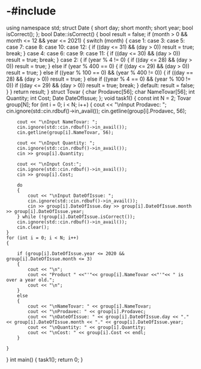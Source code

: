 # -#include <iostream>
using namespace std;
struct Date {
    short day;
    short month;
    short year;
    bool isCorrect();
};
bool Date::isCorrect()
{
    bool result = false;
    if (month > 0 && month <= 12 && year <= 2021)
    {
        switch (month)
        {
        case 1:
        case 3:
        case 5:
        case 7:
        case 8:
        case 10:
        case 12:
        {
            if ((day <= 31) && (day > 0))
                result = true;
            break;
        }
        case 4:
        case 6:
        case 9:
        case 11:
        {
            if ((day <= 30) && (day > 0))
                result = true;
            break;
        }
        case 2:
        {
            if (year % 4 != 0)
            {
                if ((day <= 28) && (day > 0))
                    result = true;
            }
            else
                if (year % 400 == 0)
                {
                    if ((day <= 29) && (day > 0))
                        result = true;
                }
                else
                    if ((year % 100 == 0) && (year % 400 != 0))
                    {
                        if ((day == 28) && (day > 0))
                            result = true;
                    }
                    else
                        if ((year % 4 == 0) && (year % 100 != 0))
                            if ((day <= 29) && (day > 0))
                                result = true;
            break;
        }
        default:
            result = false;
        }
    }
    return result;
}
struct Tovar
{
    char Prodavec[56];
    char NameTovar[56];
    int Quantity;
    int Cost;
    Date DateOfIssue;
};
void task1()
{
    const int N = 2;
    Tovar group[N];
    for (int i = 0; i < N; i++)
    {
        cout << "\nInput Prodavec: ";
        cin.ignore(std::cin.rdbuf()->in_avail());
        cin.getline(group[i].Prodavec, 56);
        
        cout << "\nInput NameTovar: ";
        cin.ignore(std::cin.rdbuf()->in_avail());
        cin.getline(group[i].NameTovar, 56);
        
        cout << "\nInput Quantity: ";
        cin.ignore(std::cin.rdbuf()->in_avail());
        cin >> group[i].Quantity;
        
        cout << "\nInput Cost:";
        cin.ignore(std::cin.rdbuf()->in_avail());
        cin >> group[i].Cost;
        
        do
        {
            cout << "\nInput DateOfIssue: ";
            cin.ignore(std::cin.rdbuf()->in_avail());
            cin >> group[i].DateOfIssue.day >> group[i].DateOfIssue.month >> group[i].DateOfIssue.year;
        } while (!group[i].DateOfIssue.isCorrect());
        cin.ignore(std::cin.rdbuf()->in_avail());
        cin.clear();
    }
    for (int i = 0; i < N; i++)
    {
        
        if (group[i].DateOfIssue.year <= 2020 && group[i].DateOfIssue.month <= 3)
        {
            cout << "\n";
            cout << "Product " <<"'"<< group[i].NameTovar <<"'"<< " is over a year old.";
            cout << "\n";
        }
        else
        {
            cout << "\nNameTovar: " << group[i].NameTovar;
            cout << "\nProdavec: " << group[i].Prodavec;
            cout << "\nDateOfIssue: " << group[i].DateOfIssue.day << "." << group[i].DateOfIssue.month << "." << group[i].DateOfIssue.year;
            cout << "\nQuantity: " << group[i].Quantity;
            cout << "\nCost: " << group[i].Cost << endl;
        }
        
    }

}
int main()
{
    task1();
    return 0;
}
